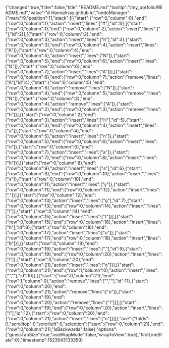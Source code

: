 {"changed":true,"filter":false,"title":"README.md","tooltip":"/my_porfolio/README.md","value":"# Hannahssy.github.io","undoManager":{"mark":9,"position":11,"stack":[[{"start":{"row":0,"column":0},"end":{"row":0,"column":1},"action":"insert","lines":["#"],"id":1}],[{"start":{"row":0,"column":1},"end":{"row":0,"column":2},"action":"insert","lines":[" "],"id":2}],[{"start":{"row":0,"column":2},"end":{"row":0,"column":3},"action":"insert","lines":["h"],"id":3},{"start":{"row":0,"column":3},"end":{"row":0,"column":4},"action":"insert","lines":["A"]},{"start":{"row":0,"column":4},"end":{"row":0,"column":5},"action":"insert","lines":["N"]},{"start":{"row":0,"column":5},"end":{"row":0,"column":6},"action":"insert","lines":["N"]},{"start":{"row":0,"column":6},"end":{"row":0,"column":7},"action":"insert","lines":["A"]}],[{"start":{"row":0,"column":6},"end":{"row":0,"column":7},"action":"remove","lines":["A"],"id":4},{"start":{"row":0,"column":5},"end":{"row":0,"column":6},"action":"remove","lines":["N"]},{"start":{"row":0,"column":4},"end":{"row":0,"column":5},"action":"remove","lines":["N"]},{"start":{"row":0,"column":3},"end":{"row":0,"column":4},"action":"remove","lines":["A"]},{"start":{"row":0,"column":2},"end":{"row":0,"column":3},"action":"remove","lines":["h"]}],[{"start":{"row":0,"column":2},"end":{"row":0,"column":3},"action":"insert","lines":["H"],"id":5},{"start":{"row":0,"column":3},"end":{"row":0,"column":4},"action":"insert","lines":["a"]},{"start":{"row":0,"column":4},"end":{"row":0,"column":5},"action":"insert","lines":["n"]},{"start":{"row":0,"column":5},"end":{"row":0,"column":6},"action":"insert","lines":["n"]},{"start":{"row":0,"column":6},"end":{"row":0,"column":7},"action":"insert","lines":["a"]},{"start":{"row":0,"column":7},"end":{"row":0,"column":8},"action":"insert","lines":["h"]}],[{"start":{"row":0,"column":8},"end":{"row":0,"column":9},"action":"insert","lines":["s"],"id":6},{"start":{"row":0,"column":9},"end":{"row":0,"column":10},"action":"insert","lines":["s"]},{"start":{"row":0,"column":10},"end":{"row":0,"column":11},"action":"insert","lines":["y"]},{"start":{"row":0,"column":11},"end":{"row":0,"column":12},"action":"insert","lines":["."]}],[{"start":{"row":0,"column":12},"end":{"row":0,"column":13},"action":"insert","lines":["g"],"id":7},{"start":{"row":0,"column":13},"end":{"row":0,"column":14},"action":"insert","lines":["i"]},{"start":{"row":0,"column":14},"end":{"row":0,"column":15},"action":"insert","lines":["t"]}],[{"start":{"row":0,"column":15},"end":{"row":0,"column":16},"action":"insert","lines":["h"],"id":8},{"start":{"row":0,"column":16},"end":{"row":0,"column":17},"action":"insert","lines":["u"]},{"start":{"row":0,"column":17},"end":{"row":0,"column":18},"action":"insert","lines":["b"]}],[{"start":{"row":0,"column":18},"end":{"row":0,"column":19},"action":"insert","lines":["."],"id":9},{"start":{"row":0,"column":19},"end":{"row":0,"column":20},"action":"insert","lines":["i"]},{"start":{"row":0,"column":20},"end":{"row":0,"column":21},"action":"insert","lines":["o"]}],[{"start":{"row":0,"column":21},"end":{"row":1,"column":0},"action":"insert","lines":["",""],"id":10}],[{"start":{"row":0,"column":21},"end":{"row":1,"column":0},"action":"remove","lines":["",""],"id":11},{"start":{"row":0,"column":20},"end":{"row":0,"column":21},"action":"remove","lines":["o"]},{"start":{"row":0,"column":19},"end":{"row":0,"column":20},"action":"remove","lines":["i"]}],[{"start":{"row":0,"column":19},"end":{"row":0,"column":20},"action":"insert","lines":["i"],"id":12},{"start":{"row":0,"column":20},"end":{"row":0,"column":21},"action":"insert","lines":["o"]}]]},"ace":{"folds":[],"scrolltop":0,"scrollleft":0,"selection":{"start":{"row":0,"column":21},"end":{"row":0,"column":21},"isBackwards":false},"options":{"guessTabSize":true,"useWrapMode":false,"wrapToView":true},"firstLineState":0},"timestamp":1523543133359}